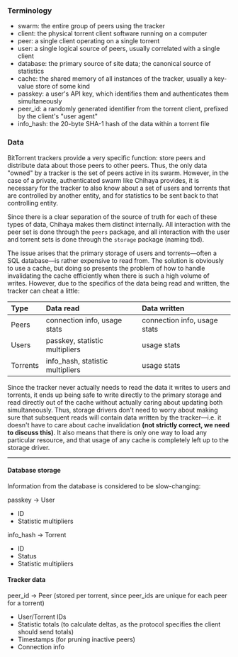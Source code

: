 ### Terminology

- swarm: the entire group of peers using the tracker
- client: the physical torrent client software running on a computer
- peer: a single client operating on a single torrent
- user: a single logical source of peers, usually correlated with a single client
- database: the primary source of site data; the canonical source of statistics
- cache: the shared memory of all instances of the tracker, usually a key-value store of some kind
- passkey: a user's API key, which identifies them and authenticates them simultaneously
- peer_id: a randomly generated identifier from the torrent client, prefixed by the client's "user agent"
- info_hash: the 20-byte SHA-1 hash of the data within a torrent file

### Data

BitTorrent trackers provide a very specific function: store peers and distribute data about those peers to other peers. Thus, the only data "owned" by a tracker is the set of peers active in its swarm. However, in the case of a private, authenticated swarm like Chihaya provides, it is necessary for the tracker to also know about a set of users and torrents that are controlled by another entity, and for statistics to be sent back to that controlling entity.

Since there is a clear separation of the source of truth for each of these types of data, Chihaya makes them distinct internally. All interaction with the peer set is done through the `peers` package, and all interaction with the user and torrent sets is done through the `storage` package (naming tbd).

The issue arises that the primary storage of users and torrents—often a SQL database—is rather expensive to read from. The solution is obviously to use a cache, but doing so presents the problem of how to handle invalidating the cache efficiently when there is such a high volume of writes. However, due to the specifics of the data being read and written, the tracker can cheat a little:

| Type      | Data read                        | Data written                 |
|:--------- |:-------------------------------- |:---------------------------- |
| Peers     | connection info, usage stats     | connection info, usage stats |
| Users     | passkey, statistic multipliers   | usage stats                  |
| Torrents  | info_hash, statistic multipliers | usage stats                  |

Since the tracker never actually needs to read the data it writes to users and torrents, it ends up being safe to write directly to the primary storage and read directly out of the cache without actually caring about updating both simultaneously. Thus, storage drivers don't need to worry about making sure that subsequent reads will contain data written by the tracker—i.e. it doesn't have to care about cache invalidation **(not strictly correct, we need to discuss this)**. It also means that there is only one way to load any particular resource, and that usage of any cache is completely left up to the storage driver.

----------------

#### Database storage

Information from the database is considered to be slow-changing:

passkey → User
 - ID
 - Statistic multipliers

info_hash → Torrent
 - ID
 - Status
 - Statistic multipliers

#### Tracker data

peer_id → Peer (stored per torrent, since peer_ids are unique for each peer for a torrent)
 - User/Torrent IDs
 - Statistic totals (to calculate deltas, as the protocol specifies the client should send totals)
 - Timestamps (for pruning inactive peers)
 - Connection info